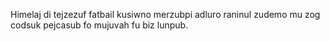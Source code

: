 Himelaj di tejzezuf fatbail kusiwno merzubpi adluro raninul zudemo mu zog codsuk pejcasub fo mujuvah fu biz lunpub.
